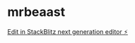 # mrbeaast

[Edit in StackBlitz next generation editor ⚡️](https://stackblitz.com/~/github.com/agusmrbeast/mrbeaast)